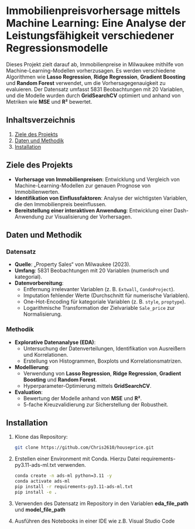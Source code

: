 # Immobilienpreisvorhersage mittels Machine Learning: Eine Analyse der Leistungsfähigkeit verschiedener Regressionsmodelle

Dieses Projekt zielt darauf ab, Immobilienpreise in Milwaukee mithilfe von Machine-Learning-Modellen vorherzusagen. Es werden verschiedene Algorithmen wie **Lasso Regression**, **Ridge Regression**, **Gradient Boosting** und **Random Forest** verwendet, um die Vorhersagegenauigkeit zu evaluieren. Der Datensatz umfasst 5831 Beobachtungen mit 20 Variablen, und die Modelle wurden durch **GridSearchCV** optimiert und anhand von Metriken wie **MSE** und **R²** bewertet.

## Inhaltsverzeichnis
1. [Ziele des Projekts](#ziele-des-projekts)
2. [Daten und Methodik](#daten-und-methodik)
3. [Installation](#installation)

## Ziele des Projekts
- **Vorhersage von Immobilienpreisen**: Entwicklung und Vergleich von Machine-Learning-Modellen zur genauen Prognose von Immobilienwerten.
- **Identifikation von Einflussfaktoren**: Analyse der wichtigsten Variablen, die den Immobilienpreis beeinflussen.
- **Bereitstellung einer interaktiven Anwendung**: Entwicklung einer Dash-Anwendung zur Visualisierung der Vorhersagen.

## Daten und Methodik
### Datensatz
- **Quelle**: „Property Sales“ von Milwaukee (2023).
- **Umfang**: 5831 Beobachtungen mit 20 Variablen (numerisch und kategorial).
- **Datenvorbereitung**:
  - Entfernung irrelevanter Variablen (z. B. `Extwall`, `CondoProject`).
  - Imputation fehlender Werte (Durchschnitt für numerische Variablen).
  - One-Hot-Encoding für kategoriale Variablen (z. B. `style`, `proptype`).
  - Logarithmische Transformation der Zielvariable `Sale_price` zur Normalisierung.

### Methodik
- **Explorative Datenanalyse (EDA)**:
  - Untersuchung der Datenverteilungen, Identifikation von Ausreißern und Korrelationen.
  - Erstellung von Histogrammen, Boxplots und Korrelationsmatrizen.
- **Modellierung**:
  - Verwendung von **Lasso Regression**, **Ridge Regression**, **Gradient Boosting** und **Random Forest**.
  - Hyperparameter-Optimierung mittels **GridSearchCV**.
- **Evaluation**:
  - Bewertung der Modelle anhand von **MSE** und **R²**.
  - 5-fache Kreuzvalidierung zur Sicherstellung der Robustheit.
 
## Installation
1. Klone das Repository:
   ```bash
   git clone https://github.com/Chris2610/houseprice.git

2. Erstellen einer Environment mit Conda. Hierzu Datei requirements-py3.11-ads-ml.txt verwenden.
    ```bash
    conda create -n ads-ml python=3.11 -y
    conda activate ads-ml
    pip install -r requirements-py3.11-ads-ml.txt
    pip install -e .

3. Verwenden des Datensatz im Repository in den Variablen **eda_file_path** und **model_file_path**
  
4. Ausführen des Notebooks in einer IDE wie z.B. Visual Studio Code
